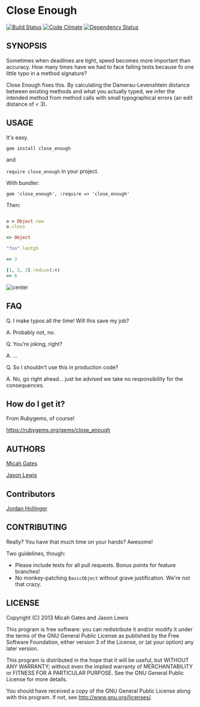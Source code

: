 # Close Enough

[![Build Status](https://secure.travis-ci.org/ruby-jokes/close_enough.png)](http://travis-ci.org/ruby-jokes/close_enough)
[![Code Climate](https://codeclimate.com/github/ruby-jokes/close_enough.png)](https://codeclimate.com/github/ruby-jokes/close_enough)
[![Dependency Status](https://gemnasium.com/ruby-jokes/close_enough.png)](https://gemnasium.com/ruby-jokes/close_enough)

## SYNOPSIS

Sometimes when deadlines are tight, speed becomes more important than accuracy. How many times have we had to face failing tests because fo one little typo in a method signature?

Close Enough fixes this. By calculating the Damerau-Levenshtein distance between existing methods and what you actually typed, we infer the intended method from method calls with small typographical errors (an edit distance of < 3).

## USAGE

It's easy.

`gem install close_enough`

and

`require close_enough` in your project.

With bundler:

`gem 'close_enough', :require => 'close_enough'`

Then:

```ruby

o = Object.new
o.closs

=> Object

"foo".lentgh

=> 3

[1, 2, 3].redcue(:+)
=> 6
```
![center](http://i0.kym-cdn.com/photos/images/original/000/181/367/closeenough.png?1317606898)

## FAQ

Q. I make typos all the time! Will this save my job?

A. Probably not, no.

Q. You're joking, right?

A. ...

Q. So I shouldn't use this in production code?

A. No, go right ahead... just be advised we take no responsibility for the consequences.

## How do I get it?

From Rubygems, of course!

https://rubygems.org/gems/close_enough

## AUTHORS

[Micah Gates](https://github.com/mgates)

[Jason Lewis](https://github.com/canweriotnow)

## Contributors

[Jordan Hollinger](https://github.com/jhollinger)

## CONTRIBUTING

Really? You have that much time on your hands? Awesome!

Two guidelines, though:

- Please include tests for all pull requests. Bonus points for feature branches!
- No monkey-patching `BasicObject` without grave justification. We're not that crazy.


## LICENSE


Copyright (C) 2013 Micah Gates and Jason Lewis

This program is free software: you can redistribute it and/or modify
it under the terms of the GNU General Public License as published by
the Free Software Foundation, either version 3 of the License, or
(at your option) any later version.

This program is distributed in the hope that it will be useful,
but WITHOUT ANY WARRANTY; without even the implied warranty of
MERCHANTABILITY or FITNESS FOR A PARTICULAR PURPOSE.  See the
GNU General Public License for more details.

You should have received a copy of the GNU General Public License
along with this program.  If not, see <http://www.gnu.org/licenses/>.
